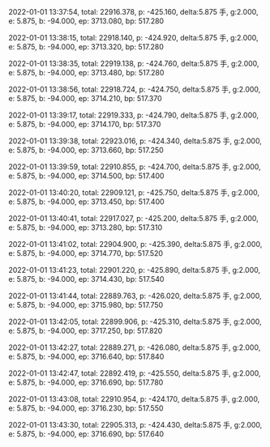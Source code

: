2022-01-01 13:37:54, total: 22916.378, p: -425.160, delta:5.875 手, g:2.000, e: 5.875, b: -94.000, ep: 3713.080, bp: 517.280

2022-01-01 13:38:15, total: 22918.140, p: -424.920, delta:5.875 手, g:2.000, e: 5.875, b: -94.000, ep: 3713.320, bp: 517.280

2022-01-01 13:38:35, total: 22919.138, p: -424.760, delta:5.875 手, g:2.000, e: 5.875, b: -94.000, ep: 3713.480, bp: 517.280

2022-01-01 13:38:56, total: 22918.724, p: -424.750, delta:5.875 手, g:2.000, e: 5.875, b: -94.000, ep: 3714.210, bp: 517.370

2022-01-01 13:39:17, total: 22919.333, p: -424.790, delta:5.875 手, g:2.000, e: 5.875, b: -94.000, ep: 3714.170, bp: 517.370

2022-01-01 13:39:38, total: 22923.016, p: -424.340, delta:5.875 手, g:2.000, e: 5.875, b: -94.000, ep: 3713.660, bp: 517.250

2022-01-01 13:39:59, total: 22910.855, p: -424.700, delta:5.875 手, g:2.000, e: 5.875, b: -94.000, ep: 3714.500, bp: 517.400

2022-01-01 13:40:20, total: 22909.121, p: -425.750, delta:5.875 手, g:2.000, e: 5.875, b: -94.000, ep: 3713.450, bp: 517.400

2022-01-01 13:40:41, total: 22917.027, p: -425.200, delta:5.875 手, g:2.000, e: 5.875, b: -94.000, ep: 3713.280, bp: 517.310

2022-01-01 13:41:02, total: 22904.900, p: -425.390, delta:5.875 手, g:2.000, e: 5.875, b: -94.000, ep: 3714.770, bp: 517.520

2022-01-01 13:41:23, total: 22901.220, p: -425.890, delta:5.875 手, g:2.000, e: 5.875, b: -94.000, ep: 3714.430, bp: 517.540

2022-01-01 13:41:44, total: 22889.763, p: -426.020, delta:5.875 手, g:2.000, e: 5.875, b: -94.000, ep: 3715.980, bp: 517.750

2022-01-01 13:42:05, total: 22899.906, p: -425.310, delta:5.875 手, g:2.000, e: 5.875, b: -94.000, ep: 3717.250, bp: 517.820

2022-01-01 13:42:27, total: 22889.271, p: -426.080, delta:5.875 手, g:2.000, e: 5.875, b: -94.000, ep: 3716.640, bp: 517.840

2022-01-01 13:42:47, total: 22892.419, p: -425.550, delta:5.875 手, g:2.000, e: 5.875, b: -94.000, ep: 3716.690, bp: 517.780

2022-01-01 13:43:08, total: 22910.954, p: -424.170, delta:5.875 手, g:2.000, e: 5.875, b: -94.000, ep: 3716.230, bp: 517.550

2022-01-01 13:43:30, total: 22905.313, p: -424.430, delta:5.875 手, g:2.000, e: 5.875, b: -94.000, ep: 3716.690, bp: 517.640